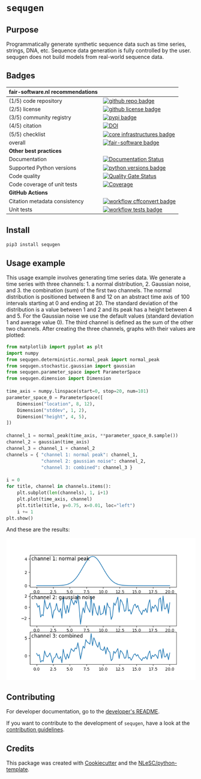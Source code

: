 # `sequgen`

## Purpose

Programmatically generate synthetic sequence data such as time series, strings, DNA, etc. 
Sequence data generation is fully controlled by the user. 
sequgen does not build models from real-world sequence data.

## Badges

| fair-software.nl recommendations | |
| :-- | :--  |
| (1/5) code repository              | [![github repo badge](https://img.shields.io/badge/github-repo-000.svg?logo=github&labelColor=gray&color=blue)](https://github.com/sequgen/sequgen) |
| (2/5) license                      | [![github license badge](https://img.shields.io/github/license/sequgen/sequgen)](https://github.com/sequgen/sequgen) |
| (3/5) community registry           | [![pypi badge](https://img.shields.io/pypi/v/sequgen.svg?colorB=blue)](https://pypi.python.org/pypi/sequgen/) |
| (4/5) citation                     | [![DOI](https://zenodo.org/badge/DOI/10.5281/zenodo.4647702.svg)](https://doi.org/10.5281/zenodo.4647702) |
| (5/5) checklist                    | [![core infrastructures badge](https://bestpractices.coreinfrastructure.org/projects/4630/badge)](https://bestpractices.coreinfrastructure.org/en/projects/4630) |
| overall                            | [![fair-software badge](https://img.shields.io/badge/fair--software.eu-%E2%97%8F%20%20%E2%97%8F%20%20%E2%97%8F%20%20%E2%97%8F%20%20%E2%97%8F-green)](https://fair-software.eu) |
| **Other best practices**
| Documentation                      | [![Documentation Status](https://readthedocs.org/projects/sequgen/badge/?version=latest)](https://sequgen.readthedocs.io/en/latest/?badge=latest) |
| Supported Python versions          | [![python versions badge](https://img.shields.io/pypi/pyversions/sequgen.svg)](https://pypi.python.org/pypi/sequgen) |
| Code quality                       | [![Quality Gate Status](https://sonarcloud.io/api/project_badges/measure?project=sequgen_sequgen&metric=alert_status)](https://sonarcloud.io/dashboard?id=sequgen_sequgen) |
| Code coverage of unit tests        | [![Coverage](https://sonarcloud.io/api/project_badges/measure?project=sequgen_sequgen&metric=coverage)](https://sonarcloud.io/dashboard?id=sequgen_sequgen) |
| **GitHub Actions**
| Citation metadata consistency      | [![workflow cffconvert badge](https://github.com/sequgen/sequgen/workflows/cffconvert/badge.svg)](https://github.com/sequgen/sequgen/actions?query=workflow%3A%22cffconvert%22) |
| Unit tests                         | [![workflow tests badge](https://github.com/sequgen/sequgen/workflows/tests/badge.svg)](https://github.com/sequgen/sequgen/actions?query=workflow%3Atests) |

## Install

``` {.sourceCode .console}
pip3 install sequgen
```


## Usage example

This usage example involves generating time series data. We generate a time series with
three channels: 1. a normal distribution, 2. Gaussian noise, and 3. the combination (sum) 
of the first two channels. The normal distribution is positioned between 8 and 12 on an
abstract time axis of 100 intervals starting at 0 and ending at 20. The standard deviation
of the distribution is a value between 1 and 2 and its peak has a height between 4 and 5.
For the Gaussian noise we use the default values (standard deviation 1 and average value 0).
The third channel is defined as the sum of the other two channels. After creating the
three channels, graphs with their values are plotted:

```python
from matplotlib import pyplot as plt
import numpy
from sequgen.deterministic.normal_peak import normal_peak
from sequgen.stochastic.gaussian import gaussian
from sequgen.parameter_space import ParameterSpace
from sequgen.dimension import Dimension

time_axis = numpy.linspace(start=0, stop=20, num=101)
parameter_space_0 = ParameterSpace([
    Dimension("location", 8, 12),
    Dimension("stddev", 1, 2),
    Dimension("height", 4, 5),
])

channel_1 = normal_peak(time_axis, **parameter_space_0.sample())
channel_2 = gaussian(time_axis)
channel_3 = channel_1 + channel_2
channels = { "channel 1: normal peak": channel_1,
             "channel 2: gaussian noise": channel_2,
             "channel 3: combined": channel_3 }

i = 0
for title, channel in channels.items():
    plt.subplot(len(channels), 1, i+1)
    plt.plot(time_axis, channel)
    plt.title(title, y=0.75, x=0.01, loc="left")
    i += 1
plt.show()
```

And these are the results:

![alt text](docs/_static/usage_example.png)

## Contributing

For developer documentation, go to the [developer's README](README.dev.md).

If you want to contribute to the development of `sequgen`, have a look
at the [contribution guidelines](CONTRIBUTING.rst).

## Credits

This package was created with
[Cookiecutter](https://github.com/audreyr/cookiecutter) and the
[NLeSC/python-template](https://github.com/NLeSC/python-template).
